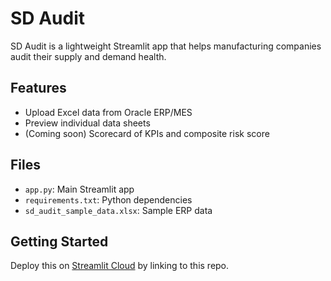 # SD Audit

SD Audit is a lightweight Streamlit app that helps manufacturing companies audit their supply and demand health.

## Features
- Upload Excel data from Oracle ERP/MES
- Preview individual data sheets
- (Coming soon) Scorecard of KPIs and composite risk score

## Files
- `app.py`: Main Streamlit app
- `requirements.txt`: Python dependencies
- `sd_audit_sample_data.xlsx`: Sample ERP data

## Getting Started
Deploy this on [Streamlit Cloud](https://streamlit.io/cloud) by linking to this repo.
